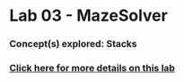 # Lab 03 - MazeSolver
### Concept(s) explored: Stacks
### [Click here for more details on this lab](https://www.dropbox.com/sh/ef7t7kxou14feks/AABgDKS2dAZ716G8uTuw7Cbfa?dl=0&preview=MazeSolver.docx)
